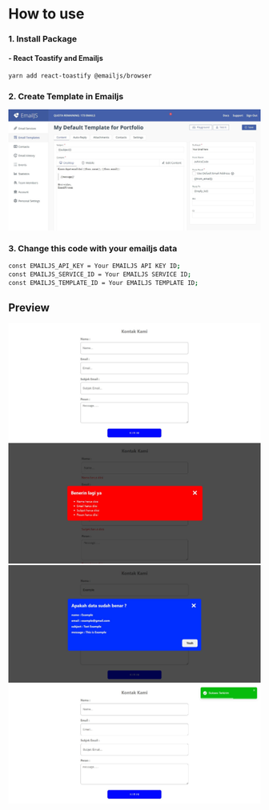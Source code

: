 # How to use

### 1. Install Package

#### - React Toastify and Emailjs

```bash
yarn add react-toastify @emailjs/browser
```

### 2. Create Template in Emailjs

<img src="img/emailjs.JPG" >

### 3. Change this code with your emailjs data

```bash
const EMAILJS_API_KEY = Your EMAILJS API KEY ID;
const EMAILJS_SERVICE_ID = Your EMAILJS SERVICE ID;
const EMAILJS_TEMPLATE_ID = Your EMAILJS TEMPLATE ID;
```

## Preview

<img src="img/contacts.JPG" >
<img src="img/contacts error.JPG" >
<img src="img/contacts confirm.JPG" >
<img src="img/contacts send.JPG" >
